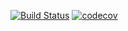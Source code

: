 [![Build Status](https://travis-ci.com/ErickSumargo/Kirin.svg?branch=develop)](https://travis-ci.com/ErickSumargo/Kirin)
[![codecov](https://codecov.io/gh/ErickSumargo/Kirin/branch/develop/graph/badge.svg)](https://codecov.io/gh/ErickSumargo/Kirin)
